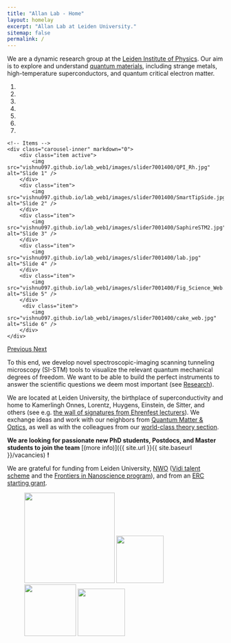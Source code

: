 ```yaml
---
title: "Allan Lab - Home"
layout: homelay
excerpt: "Allan Lab at Leiden University."
sitemap: false
permalink: /
---
```


We are a dynamic research group at the [Leiden Institute of Physics](http://www.physics.leidenuniv.nl). Our aim is to explore and understand [quantum materials](http://condensedconcepts.blogspot.nl/2013/05/what-is-quantum-matter.html), including strange metals, high-temperature superconductors, and quantum critical electron matter.


<div markdown="0" id="carousel" class="carousel slide" data-ride="carousel" data-interval="4000" data-pause="hover" >
    <!-- Menu -->
    <ol class="carousel-indicators">
        <li data-target="#carousel" data-slide-to="0" class="active"></li>
        <li data-target="#carousel" data-slide-to="1"></li>
        <li data-target="#carousel" data-slide-to="2"></li>
        <li data-target="#carousel" data-slide-to="3"></li>
        <li data-target="#carousel" data-slide-to="4"></li>
        <li data-target="#carousel" data-slide-to="5"></li>
        <li data-target="#carousel" data-slide-to="6"></li>
    </ol>

    <!-- Items -->
    <div class="carousel-inner" markdown="0">
        <div class="item active">
            <img src="vishnu097.github.io/lab_web1/images/slider7001400/QPI_Rh.jpg" alt="Slide 1" />
        </div>
        <div class="item">
            <img src="vishnu097.github.io/lab_web1/images/slider7001400/SmartTipSide.jpg" alt="Slide 2" />
        </div>
        <div class="item">
            <img src="vishnu097.github.io/lab_web1/images/slider7001400/SaphireSTM2.jpg" alt="Slide 3" />
        </div>
        <div class="item">
            <img src="vishnu097.github.io/lab_web1/images/slider7001400/lab.jpg" alt="Slide 4" />
        </div>
        <div class="item">
            <img src="vishnu097.github.io/lab_web1/images/slider7001400/Fig_Science_Web.jpg" alt="Slide 5" />
        </div>       
         <div class="item">
            <img src="vishnu097.github.io/lab_web1/images/slider7001400/cake_web.jpg" alt="Slide 6" />
        </div>
    </div>
  <a class="left carousel-control" href="#carousel" role="button" data-slide="prev">
    <span class="glyphicon glyphicon-chevron-left" aria-hidden="true"></span>
    <span class="sr-only">Previous</span>
  </a>
  <a class="right carousel-control" href="#carousel" role="button" data-slide="next">
    <span class="glyphicon glyphicon-chevron-right" aria-hidden="true"></span>
    <span class="sr-only">Next</span>
  </a>
</div>




To this end, we develop novel spectroscopic-imaging scanning tunneling microscopy (SI-STM) tools to visualize the relevant quantum mechanical degrees of freedom. We want to be able to build the perfect instruments to answer the  scientific questions we deem most important (see [Research](research)).

We are located at Leiden University, the birthplace of superconductivity and home to Kamerlingh Onnes, Lorentz, Huygens, Einstein, de Sitter, and others (see e.g. [the wall of signatures from Ehrenfest lecturers](https://www.lorentz.leidenuniv.nl/history/colloquium/muur_heel.html)). We exchange ideas and work with our neighbors from [Quantum Matter & Optics](http://www.physics.leidenuniv.nl/qo-home), as well as with the colleagues from our [world-class theory section](https://www.lorentz.leidenuniv.nl).

 **We are  looking for passionate new PhD students, Postdocs, and Master students to join the team** [(more info)]({{ site.url }}{{ site.baseurl }}/vacancies) **!**


We are grateful for funding from Leiden University, [NWO](www.nwo.nl) ([Vidi talent scheme](http://www.nwo.nl/en/research-and-results/programmes/Talent+Scheme) and the [Frontiers in Nanoscience program](https://www.universiteitleiden.nl/en/research/research-projects/science/frontiers-of-nanoscience-nanofront)), and from an [ERC starting grant](https://erc.europa.eu/funding/starting-grants).

<figure class="fourth">
  <img src="vishnu097.github.io/lab_web1/images/logopic/Logo_Leiden.jpg" style="width: 210px">
  <img src="vishnu097.github.io/lab_web1/images/logopic/Logo_Nanofront.jpg" style="width: 110px">
  <img src="vishnu097.github.io/lab_web1/images/logopic/Logo_NWO.jpg" style="width: 120px">
  <img src="vishnu097.github.io/lab_web1/images/logopic/Logo_ERC.jpg" style="width: 110px">
</figure>
